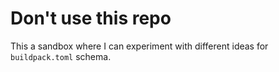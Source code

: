 # Don't use this repo

This a sandbox where I can experiment with different ideas for
`buildpack.toml` schema.
